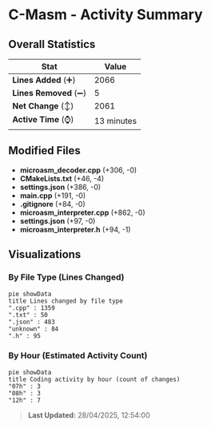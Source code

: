 # C-Masm - Activity Summary 

## Overall Statistics

| Stat                   | Value                                                             |
| ---------------------- | ----------------------------------------------------------------- |
| **Lines Added** (➕)   | 2066                                          |
| **Lines Removed** (➖) | 5                                        |
| **Net Change** (↕)    | 2061                |
| **Active Time** (⌚)   | 13 minutes |


## Modified Files
- **microasm_decoder.cpp** (+306, -0)
- **CMakeLists.txt** (+46, -4)
- **settings.json** (+386, -0)
- **main.cpp** (+191, -0)
- **.gitignore** (+84, -0)
- **microasm_interpreter.cpp** (+862, -0)
- **settings.json** (+97, -0)
- **microasm_interpreter.h** (+94, -1)

## Visualizations

### By File Type (Lines Changed)

```mermaid
pie showData
title Lines changed by file type
".cpp" : 1359
".txt" : 50
".json" : 483
"unknown" : 84
".h" : 95
```

### By Hour (Estimated Activity Count)

```mermaid
pie showData
title Coding activity by hour (count of changes)
"07h" : 3
"08h" : 3
"12h" : 7
```


> **Last Updated:** 28/04/2025, 12:54:00